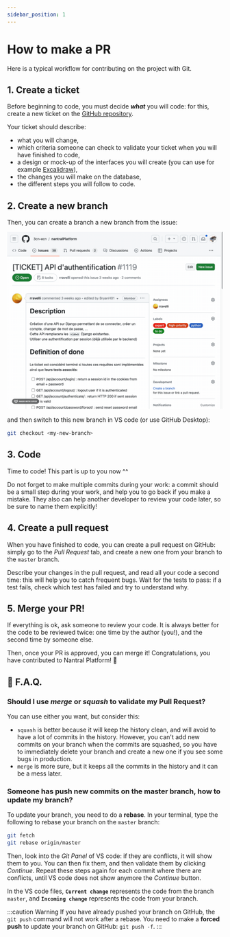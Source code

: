 ```yaml
---
sidebar_position: 1
---
```


# How to make a PR

Here is a typical workflow for contributing on the project with Git.

## 1. Create a ticket

Before beginning to code, you must decide **_what_** you will code: for this,
create a new ticket on the [GitHub repository](https://github.com/3cn-ecn/nantralPlatform/issues).

Your ticket should describe:

- what you will change,
- which criteria someone can check to validate your ticket when you will have finished to code,
- a design or mock-up of the interfaces you will create (you can use for example [Excalidraw](https://excalidraw.com/)),
- the changes you will make on the database,
- the different steps you will follow to code.

## 2. Create a new branch

Then, you can create a branch a new branch from the issue:

![](./create-branch.gif)

and then switch to this new branch in VS code (or use GitHub Desktop):

```bash
git checkout <my-new-branch>
```

## 3. Code

Time to code! This part is up to you now ^^

Do not forget to make multiple commits during your work: a commit should be
a small step during your work, and help you to go back if you make a mistake.
They also can help another developer to review your code later, so be sure to
name them explicitly!

## 4. Create a pull request

When you have finished to code, you can create a pull request on GitHub: simply
go to the _Pull Request_ tab, and create a new one from your branch to the
`master` branch.

Describe your changes in the pull request, and read all your code a second
time: this will help you to catch frequent bugs. Wait for the tests to pass:
if a test fails, check which test has failed and try to understand why.

## 5. Merge your PR!

If everything is ok, ask someone to review your code. It is always better
for the code to be reviewed twice: one time by the author (you!), and the
second time by someone else.

Then, once your PR is approved, you can merge it! Congratulations, you have
contributed to Nantral Platform! 🥳

## 🛟 F.A.Q.

### Should I use _merge_ or _squash_ to validate my Pull Request?

You can use either you want, but consider this:

- `squash` is better because it will keep the history clean, and will avoid
  to have a lot of commits in the history. However, you can't add new commits
  on your branch when the commits are squashed, so you have to immediately
  delete your branch and create a new one if you see some bugs in production.
- `merge` is more sure, but it keeps all the commits in the history and it
  can be a mess later.

### Someone has push new commits on the master branch, how to update my branch?

To update your branch, you need to do a **rebase**.
In your terminal, type the following to rebase your branch on the `master` branch:

```bash
git fetch
git rebase origin/master
```

Then, look into the _Git Panel_ of VS code: if they are conflicts, it will show
them to you. You can then fix them, and then validate them by clicking
_Continue_. Repeat these steps again for each commit where there are conflicts,
until VS code does not show anymore the _Continue_ button.

In the VS code files, **`Current change`** represents the code
from the branch `master`, and **`Incoming change`** represents the code from your
branch.

:::caution Warning
If you have already pushed your branch on GitHub, the `git push` command
will not work after a rebase. You need to make a **forced push** to update your
branch on GitHub: `git push -f`.
:::
